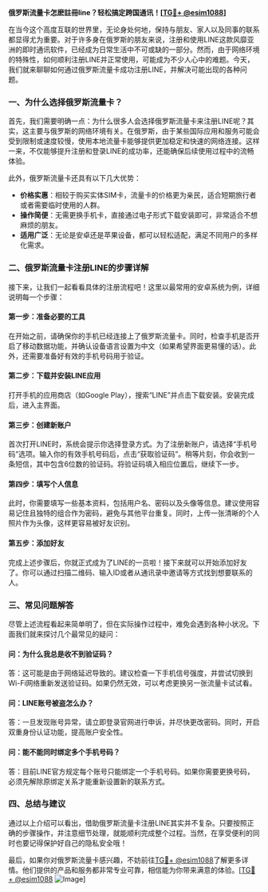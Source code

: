 **俄罗斯流量卡怎麽註冊line？轻松搞定跨国通讯！[[TG💪+ @esim1088](https://t.me/s/esim1088)]**

在当今这个高度互联的世界里，无论身处何地，保持与朋友、家人以及同事的联系都显得尤为重要。对于许多身在俄罗斯的朋友来说，注册和使用LINE这款风靡亚洲的即时通讯软件，已经成为日常生活中不可或缺的一部分。然而，由于网络环境的特殊性，如何顺利注册LINE并正常使用，可能成为不少人心中的难题。今天，我们就来聊聊如何通过俄罗斯流量卡成功注册LINE，并解决可能出现的各种问题。

### **一、为什么选择俄罗斯流量卡？**

首先，我们需要明确一点：为什么很多人会选择俄罗斯流量卡来注册LINE呢？其实，这主要与俄罗斯的网络环境有关。在俄罗斯，由于某些国际应用和服务可能会受到限制或速度较慢，使用本地流量卡能够提供更加稳定和快速的网络连接。这样一来，不仅能够提升注册和登录LINE的成功率，还能确保后续使用过程中的流畅体验。

此外，俄罗斯流量卡还具有以下几大优势：
- **价格实惠**：相较于购买实体SIM卡，流量卡的价格更为亲民，适合短期旅行者或者需要临时使用的人群。
- **操作简便**：无需更换手机卡，直接通过电子形式下载安装即可，非常适合不想麻烦的朋友。
- **适用广泛**：无论是安卓还是苹果设备，都可以轻松适配，满足不同用户的多样化需求。

### **二、俄罗斯流量卡注册LINE的步骤详解**

接下来，让我们一起看看具体的注册流程吧！这里以最常用的安卓系统为例，详细说明每一个步骤：

#### **第一步：准备必要的工具**
在开始之前，请确保你的手机已经连接上了俄罗斯流量卡。同时，检查手机是否开启了移动数据功能，并确认设备语言设置为中文（如果希望界面更易懂的话）。此外，还需要准备好有效的手机号码用于验证。

#### **第二步：下载并安装LINE应用**
打开手机的应用商店（如Google Play），搜索“LINE”并点击下载安装。安装完成后，进入主界面。

#### **第三步：创建新账户**
首次打开LINE时，系统会提示你选择登录方式。为了注册新账户，请选择“手机号码”选项。输入你的有效手机号码后，点击“获取验证码”。稍等片刻，你会收到一条短信，其中包含6位数的验证码。将验证码填入相应位置后，继续下一步。

#### **第四步：填写个人信息**
此时，你需要填写一些基本资料，包括用户名、密码以及头像等信息。建议使用容易记住且独特的组合作为密码，避免与其他平台重复。同时，上传一张清晰的个人照片作为头像，这样更容易被好友识别。

#### **第五步：添加好友**
完成上述步骤后，你就正式成为了LINE的一员啦！接下来就可以开始添加好友了。你可以通过扫描二维码、输入ID或者从通讯录中邀请等方式找到想要联系的人。

### **三、常见问题解答**

尽管上述流程看起来简单明了，但在实际操作过程中，难免会遇到各种小状况。下面我们就来探讨几个最常见的疑问：

#### **问：为什么我总是收不到验证码？**
答：这可能是由于网络延迟导致的。建议检查一下手机信号强度，并尝试切换到Wi-Fi网络重新发送验证码。如果仍然无效，可以考虑更换另一张流量卡试试看。

#### **问：LINE账号被盗怎么办？**
答：一旦发现账号异常，请立即登录官网进行申诉，并尽快更改密码。同时，开启双重身份认证功能，提高账户安全性。

#### **问：能不能同时绑定多个手机号码？**
答：目前LINE官方规定每个账号只能绑定一个手机号码。如果你需要更换号码，必须先解除原绑定关系才能重新设置新的联系方式。

### **四、总结与建议**

通过以上介绍可以看出，借助俄罗斯流量卡注册LINE其实并不复杂。只要按照正确的步骤操作，并注意细节处理，就能顺利完成整个过程。当然，在享受便利的同时也要记得保护好自己的隐私安全哦！

最后，如果你对俄罗斯流量卡感兴趣，不妨前往[TG💪+ @esim1088](https://t.me/s/esim1088)了解更多详情。他们提供的产品和服务都非常专业可靠，相信能为你带来满意的体验。[[TG💪+ @esim1088](https://t.me/s/esim1088) ![Image](https://i.postimg.cc/4NQfJmqS/Snipaste-2025-05-13-00-14-12.png)]